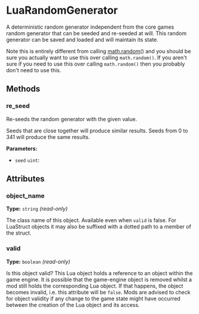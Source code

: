 # LuaRandomGenerator

A deterministic random generator independent from the core games random generator that can be seeded and re-seeded at will. This random generator can be saved and loaded and will maintain its state.

Note this is entirely different from calling [math.random](libraries.html)() and you should be sure you actually want to use this over calling `math.random()`. If you aren't sure if you need to use this over calling `math.random()` then you probably don't need to use this.

## Methods

### re_seed

Re-seeds the random generator with the given value.

Seeds that are close together will produce similar results. Seeds from 0 to 341 will produce the same results.

**Parameters:**

- `seed` `uint`: 

## Attributes

### object_name

**Type:** `string` _(read-only)_

The class name of this object. Available even when `valid` is false. For LuaStruct objects it may also be suffixed with a dotted path to a member of the struct.

### valid

**Type:** `boolean` _(read-only)_

Is this object valid? This Lua object holds a reference to an object within the game engine. It is possible that the game-engine object is removed whilst a mod still holds the corresponding Lua object. If that happens, the object becomes invalid, i.e. this attribute will be `false`. Mods are advised to check for object validity if any change to the game state might have occurred between the creation of the Lua object and its access.

